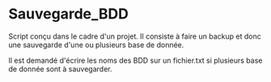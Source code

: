 # Sauvegarde_BDD

Script conçu dans le cadre d'un projet.
Il consiste à faire un backup et donc une sauvegarde d'une ou plusieurs base de donnée.

Il est demandé d'écrire les noms des BDD sur un fichier.txt si plusieurs base de donnée sont à sauvegarder.

